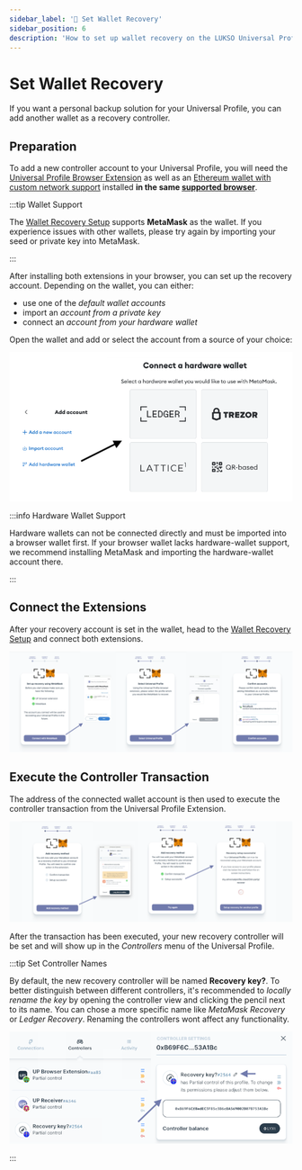 ```yaml
---
sidebar_label: '👛 Set Wallet Recovery'
sidebar_position: 6
description: 'How to set up wallet recovery on the LUKSO Universal Profile Extension?'
---
```


# Set Wallet Recovery

If you want a personal backup solution for your Universal Profile, you can add another wallet as a recovery controller.

## Preparation

To add a new controller account to your Universal Profile, you will need the [Universal Profile Browser Extension](https://chromewebstore.google.com/detail/universal-profiles/abpickdkkbnbcoepogfhkhennhfhehfn) as well as an [Ethereum wallet with custom network support](../../general/wallet-support.md) installed **in the same [supported browser](../introduction.md#which-browsers-does-the-extension-support)**.

:::tip Wallet Support

The [Wallet Recovery Setup](https://my.universalprofile.cloud/3rd-party/add-recovery) supports **MetaMask** as the wallet. If you experience issues with other wallets, please try again by importing your seed or private key into MetaMask.

:::

After installing both extensions in your browser, you can set up the recovery account. Depending on the wallet, you can either:

- use one of the _default wallet accounts_
- import an _account from a private key_
- connect an _account from your hardware wallet_

Open the wallet and add or select the account from a source of your choice:

<div style={{textAlign: 'center'}}>

<img
    src="/img/extension/3rd-party-import.png"
    alt="3rd-party Account Import"
    width="600"
/>

</div>

:::info Hardware Wallet Support

Hardware wallets can not be connected directly and must be imported into a browser wallet first. If your browser wallet lacks hardware-wallet support, we recommend installing MetaMask and importing the hardware-wallet account there.

:::

## Connect the Extensions

After your recovery account is set in the wallet, head to the [Wallet Recovery Setup](https://my.universalprofile.cloud/3rd-party/add-recovery) and connect both extensions.

![Connect the Extensions](/img/extension/set-recovery-1.png)

## Execute the Controller Transaction

The address of the connected wallet account is then used to execute the controller transaction from the Universal Profile Extension.

![Execute the Controller Transaction](/img/extension/set-recovery-2.png)

After the transaction has been executed, your new recovery controller will be set and will show up in the _Controllers_ menu of the Universal Profile.

:::tip Set Controller Names

By default, the new recovery controller will be named **Recovery key?**. To better distinguish between different controllers, it's recommended to _locally rename the key_ by opening the controller view and clicking the pencil next to its name. You can chose a more specific name like _MetaMask Recovery_ or _Ledger Recovery_. Renaming the controllers wont affect any functionality.

<img
    src="/img/extension/controller-recovery-rename.png"
    alt="Controller Name Change"
    width="600"
/>

:::
